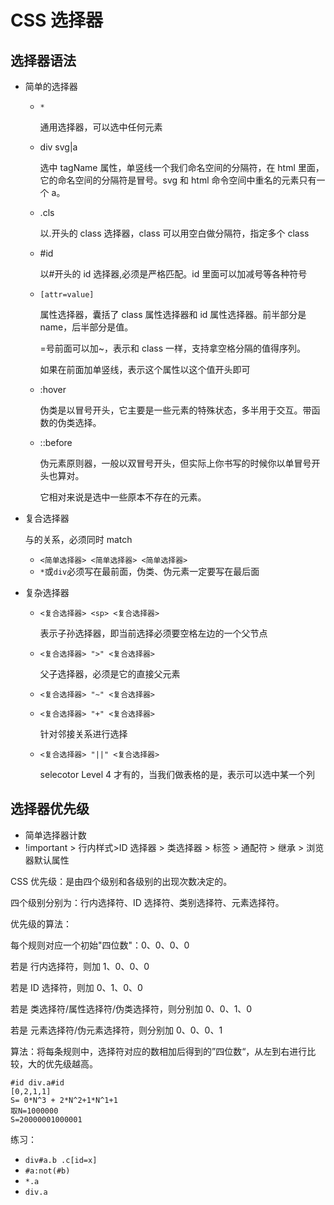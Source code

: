 # CSS 选择器

## 选择器语法

- 简单的选择器

  - `*`

    通用选择器，可以选中任何元素

  - div svg|a

    选中 tagName 属性，单竖线一个我们命名空间的分隔符，在 html 里面，它的命名空间的分隔符是冒号。svg 和 html 命令空间中重名的元素只有一个 a。

  - .cls

    以.开头的 class 选择器，class 可以用空白做分隔符，指定多个 class

  - #id

    以#开头的 id 选择器,必须是严格匹配。id 里面可以加减号等各种符号

  - `[attr=value]`

    属性选择器，囊括了 class 属性选择器和 id 属性选择器。前半部分是 name，后半部分是值。

    =号前面可以加~，表示和 class 一样，支持拿空格分隔的值得序列。

    如果在前面加单竖线，表示这个属性以这个值开头即可

  - :hover

    伪类是以冒号开头，它主要是一些元素的特殊状态，多半用于交互。带函数的伪类选择。

  - ::before

    伪元素原则器，一般以双冒号开头，但实际上你书写的时候你以单冒号开头也算对。

    它相对来说是选中一些原本不存在的元素。

- 复合选择器

  与的关系，必须同时 match

  - `<简单选择器> <简单选择器> <简单选择器>`
  - `*`或`div`必须写在最前面，伪类、伪元素一定要写在最后面

- 复杂选择器

  - `<复合选择器> <sp> <复合选择器>`

    表示子孙选择器，即当前选择必须要空格左边的一个父节点

  - `<复合选择器> ">" <复合选择器>`

    父子选择器，必须是它的直接父元素

  - `<复合选择器> "~" <复合选择器>`
  - `<复合选择器> "+" <复合选择器>`

    针对邻接关系进行选择

  - `<复合选择器> "||" <复合选择器>`

    selecotor Level 4 才有的，当我们做表格的是，表示可以选中某一个列

## 选择器优先级

- 简单选择器计数
- !important > 行内样式>ID 选择器 > 类选择器 > 标签 > 通配符 > 继承 > 浏览器默认属性

CSS 优先级：是由四个级别和各级别的出现次数决定的。

四个级别分别为：行内选择符、ID 选择符、类别选择符、元素选择符。

优先级的算法：

每个规则对应一个初始"四位数"：0、0、0、0

若是 行内选择符，则加 1、0、0、0

若是 ID 选择符，则加 0、1、0、0

若是 类选择符/属性选择符/伪类选择符，则分别加 0、0、1、0

若是 元素选择符/伪元素选择符，则分别加 0、0、0、1

算法：将每条规则中，选择符对应的数相加后得到的”四位数“，从左到右进行比较，大的优先级越高。　　
```
#id div.a#id
[0,2,1,1]
S= 0*N^3 + 2*N^2+1*N^1+1
取N=1000000
S=20000001000001
```
练习：

- `div#a.b .c[id=x]`
- `#a:not(#b)`
- `*.a`
- `div.a`
